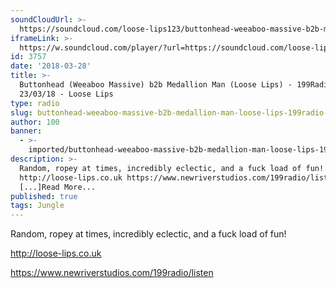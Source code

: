 ```yaml
---
soundCloudUrl: >-
  https://soundcloud.com/loose-lips123/buttonhead-weeaboo-massive-b2b-medallion-man-loose-lips-199radio-230318
iframeLink: >-
  https://w.soundcloud.com/player/?url=https://soundcloud.com/loose-lips123/buttonhead-weeaboo-massive-b2b-medallion-man-loose-lips-199radio-230318&color=00aabb&auto_play=false&hide_related=false&show_comments=true&show_user=true&show_reposts=false
id: 3757
date: '2018-03-28'
title: >-
  Buttonhead (Weeaboo Massive) b2b Medallion Man (Loose Lips) - 199Radio -
  23/03/18 - Loose Lips
type: radio
slug: buttonhead-weeaboo-massive-b2b-medallion-man-loose-lips-199radio-23-03-18
author: 100
banner:
  - >-
    imported/buttonhead-weeaboo-massive-b2b-medallion-man-loose-lips-199radio-23-03-18/image3757.jpeg
description: >-
  Random, ropey at times, incredibly eclectic, and a fuck load of fun!
  http://loose-lips.co.uk https://www.newriverstudios.com/199radio/listen
  [...]Read More...
published: true
tags: Jungle
---
```

Random, ropey at times, incredibly eclectic, and a fuck load of fun!

http://loose-lips.co.uk  
  

https://www.newriverstudios.com/199radio/listen